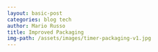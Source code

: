 ```yaml
---
layout: basic-post
categories: blog tech
author: Mario Russo
title: Improved Packaging
img-path: /assets/images/timer-packaging-v1.jpg
---
```

